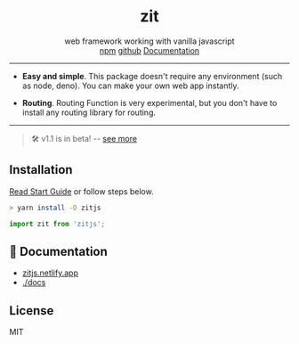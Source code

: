 <div align="center">
  <h1>zit</h1>
  web framework working with vanilla javascript
  <div>
    <a href="https://www.npmjs.com/package/zitjs">npm</a> 
    <a href="https://github.com/do4ng/zit">github</a>
    <a href="https://zitjs.netlify.app/">Documentation</a> 
  </div>
</div>

---

- **Easy and simple**. This package doesn't require any environment (such as node, deno). You can make your own web app instantly.

- **Routing**. Routing Function is very experimental, but you don't have to install any routing library for routing.

---

> 🛠️ v1.1 is in beta! -- [see more](https://zitjs.netlify.app/guide/migration-1-1)

## Installation

[Read Start Guide](https://zitjs.netlify.app/guide/first-project) or follow steps below.

```bash
> yarn install -D zitjs
```

```js
import zit from 'zitjs';
```

## 📜 Documentation

- [zitjs.netlify.app](https://zitjs.netlify.app/)
- [./docs](https://github.com/do4ng/zit/tree/main/docs)

## License

MIT
